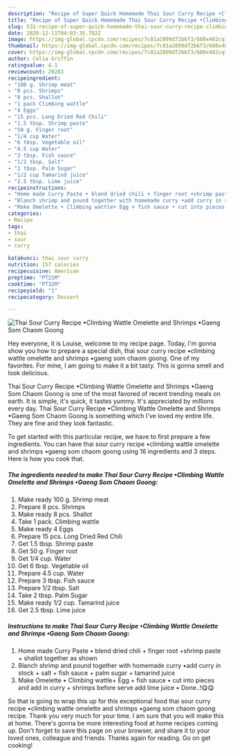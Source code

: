 ```yaml
---
description: "Recipe of Super Quick Homemade Thai Sour Curry Recipe •Climbing Wattle Omelette and Shrimps •Gaeng Som Chaom Goong"
title: "Recipe of Super Quick Homemade Thai Sour Curry Recipe •Climbing Wattle Omelette and Shrimps •Gaeng Som Chaom Goong"
slug: 531-recipe-of-super-quick-homemade-thai-sour-curry-recipe-climbing-wattle-omelette-and-shrimps-gaeng-som-chaom-goong
date: 2020-12-11T04:03:35.782Z
image: https://img-global.cpcdn.com/recipes/7c81a2899d72b6f3/680x482cq70/thai-sour-curry-recipe-•climbing-wattle-omelette-and-shrimps-•gaeng-som-chaom-goong-recipe-main-photo.jpg
thumbnail: https://img-global.cpcdn.com/recipes/7c81a2899d72b6f3/680x482cq70/thai-sour-curry-recipe-•climbing-wattle-omelette-and-shrimps-•gaeng-som-chaom-goong-recipe-main-photo.jpg
cover: https://img-global.cpcdn.com/recipes/7c81a2899d72b6f3/680x482cq70/thai-sour-curry-recipe-•climbing-wattle-omelette-and-shrimps-•gaeng-som-chaom-goong-recipe-main-photo.jpg
author: Celia Griffin
ratingvalue: 4.1
reviewcount: 20283
recipeingredient:
- "100 g. Shrimp meat"
- "8 pcs. Shrimps"
- "8 pcs. Shallot"
- "1 pack Climbing wattle"
- "4 Eggs"
- "15 pcs. Long Dried Red Chili"
- "1.5 tbsp. Shrimp paste"
- "50 g. Finger root"
- "1/4 cup Water"
- "6 tbsp. Vegetable oil"
- "4.5 cup Water"
- "3 tbsp. Fish sauce"
- "1/2 tbsp. Salt"
- "2 tbsp. Palm Sugar"
- "1/2 cup Tamarind juice"
- "2.5 tbsp. Lime juice"
recipeinstructions:
- "Home made Curry Paste • blend dried chili + finger root +shrimp paste + shallot together as shown"
- "Blanch shrimp and pound together with homemade curry •add curry in stock + salt + fish sauce + palm sugar + tamarind juice"
- "Make Omelette • Climbing wattle+ Egg + fish sauce • cut into pieces and add in curry + shrimps before serve add lime juice • Done..!😋😋"
categories:
- Recipe
tags:
- thai
- sour
- curry

katakunci: thai sour curry 
nutrition: 157 calories
recipecuisine: American
preptime: "PT21M"
cooktime: "PT32M"
recipeyield: "1"
recipecategory: Dessert

---
```



![Thai Sour Curry Recipe •Climbing Wattle Omelette and Shrimps •Gaeng Som Chaom Goong](https://img-global.cpcdn.com/recipes/7c81a2899d72b6f3/680x482cq70/thai-sour-curry-recipe-•climbing-wattle-omelette-and-shrimps-•gaeng-som-chaom-goong-recipe-main-photo.jpg)

Hey everyone, it is Louise, welcome to my recipe page. Today, I'm gonna show you how to prepare a special dish, thai sour curry recipe •climbing wattle omelette and shrimps •gaeng som chaom goong. One of my favorites. For mine, I am going to make it a bit tasty. This is gonna smell and look delicious.



Thai Sour Curry Recipe •Climbing Wattle Omelette and Shrimps •Gaeng Som Chaom Goong is one of the most favored of recent trending meals on earth. It is simple, it's quick, it tastes yummy. It's appreciated by millions every day. Thai Sour Curry Recipe •Climbing Wattle Omelette and Shrimps •Gaeng Som Chaom Goong is something which I've loved my entire life. They are fine and they look fantastic.


To get started with this particular recipe, we have to first prepare a few ingredients. You can have thai sour curry recipe •climbing wattle omelette and shrimps •gaeng som chaom goong using 16 ingredients and 3 steps. Here is how you cook that.

<!--inarticleads1-->

##### The ingredients needed to make Thai Sour Curry Recipe •Climbing Wattle Omelette and Shrimps •Gaeng Som Chaom Goong:

1. Make ready 100 g. Shrimp meat
1. Prepare 8 pcs. Shrimps
1. Make ready 8 pcs. Shallot
1. Take 1 pack. Climbing wattle
1. Make ready 4 Eggs
1. Prepare 15 pcs. Long Dried Red Chili
1. Get 1.5 tbsp. Shrimp paste
1. Get 50 g. Finger root
1. Get 1/4 cup. Water
1. Get 6 tbsp. Vegetable oil
1. Prepare 4.5 cup. Water
1. Prepare 3 tbsp. Fish sauce
1. Prepare 1/2 tbsp. Salt
1. Take 2 tbsp. Palm Sugar
1. Make ready 1/2 cup. Tamarind juice
1. Get 2.5 tbsp. Lime juice




<!--inarticleads2-->

##### Instructions to make Thai Sour Curry Recipe •Climbing Wattle Omelette and Shrimps •Gaeng Som Chaom Goong:

1. Home made Curry Paste • blend dried chili + finger root +shrimp paste + shallot together as shown
1. Blanch shrimp and pound together with homemade curry •add curry in stock + salt + fish sauce + palm sugar + tamarind juice
1. Make Omelette • Climbing wattle+ Egg + fish sauce • cut into pieces and add in curry + shrimps before serve add lime juice • Done..!😋😋




So that is going to wrap this up for this exceptional food thai sour curry recipe •climbing wattle omelette and shrimps •gaeng som chaom goong recipe. Thank you very much for your time. I am sure that you will make this at home. There's gonna be more interesting food at home recipes coming up. Don't forget to save this page on your browser, and share it to your loved ones, colleague and friends. Thanks again for reading. Go on get cooking!
